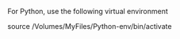For Python, use the following virtual environment

source /Volumes/MyFiles/Python-env/bin/activate

